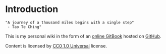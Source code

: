 # Introduction

    "A journey of a thousand miles begins with a single step"
     - Tao Te Ching"

This is my personal wiki in the form of an 
[online GitBook](https://wiki.dewaka.com) hosted on [GitHub](https://github.com/dewaka/wiki).

Content is licensed by 
[CC0 1.0 Universal](https://creativecommons.org/publicdomain/zero/1.0/legalcode) license.
